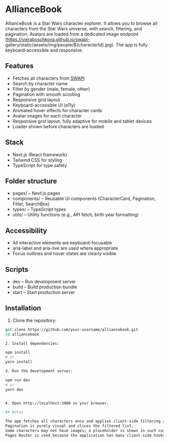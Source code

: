 # AllianceBook

AllianceBook is a Star Wars character explorer. It allows you to browse all characters from the Star Wars universe, with search, filtering, and pagination. Avatars are loaded from a dedicated image endpoint (https://vieraboschkova.github.io/swapi-
gallery/static/assets/img/people/${characterId}.jpg). The app is fully keyboard-accessible and responsive.

## Features

- Fetches all characters from [SWAPI](https://swapi.py4e.com/)
- Search by character name
- Filter by gender (male, female, other)
- Pagination with smooth scrolling
- Responsive grid layout
- Keyboard-accessible UI (a11y)
- Animated hover effects for character cards
- Avatar images for each character
- Responsive grid layout, fully adaptive for mobile and tablet devices
- Loader shown before characters are loaded

## Stack

- Next.js (React framework)
- Tailwind CSS for styling
- TypeScript for type safety

## Folder structure

- pages/ – Next.js pages
- components/ – Reusable UI components (CharacterCard, Pagination, Filter, SearchBox)
- types/ – TypeScript types
- utils/ – Utility functions (e.g., API fetch, birth year formatting)

## Accessibility

- All interactive elements are keyboard-focusable
- aria-label and aria-live are used where appropriate
- Focus outlines and hover states are clearly visible

## Scripts

- dev – Run development server
- build – Build production bundle
- start – Start production server

## Installation

1. Clone the repository:

```bash
git clone https://github.com/your-username/alliancebook.git
cd alliancebook

2. Install dependencies:

npm install
# or
yarn install

3. Run the development server:

npm run dev
# or
yarn dev


4. Open http://localhost:3000 in your browser.

## Notes

The app fetches all characters once and applies client-side filtering and search for smoother UX.
Pagination is purely visual and slices the filtered list.
Some characters may not have images; a placeholder is shown in such cases.
Pages Router is used because the application has many client-side hooks and a simple page structure, where the App Router with server components and nested layouts would be excessive.

